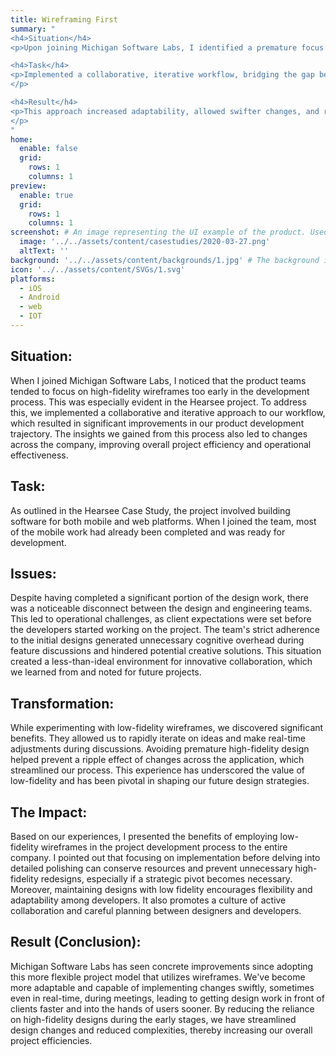 ```yaml
---
title: Wireframing First
summary: "
<h4>Situation</h4>
<p>Upon joining Michigan Software Labs, I identified a premature focus on high-fidelity wireframes obscuring effective development, particularly in the Hearsee project.</p>

<h4>Task</h4>
<p>Implemented a collaborative, iterative workflow, bridging the gap between design and engineering teams, reducing cognitive overhead, and fostering innovation.
</p>

<h4>Result</h4>  
<p>This approach increased adaptability, allowed swifter changes, and reduced complexities in design changes. Our project efficiency soared, illustrating the value of a flexible, low-fidelity early stage design process in improving project outcomes.
</p>
"
home:
  enable: false
  grid:
    rows: 1
    columns: 1
preview:
  enable: true
  grid:
    rows: 1
    columns: 1
screenshot: # An image representing the UI example of the product. Used in preview cards
  image: '../../assets/content/casestudies/2020-03-27.png'
  altText: ''
background: '../../assets/content/backgrounds/1.jpg' # The background image used for preview cards
icon: '../../assets/content/SVGs/1.svg'
platforms:
  - iOS
  - Android
  - web
  - IOT
---
```


## Situation:

When I joined Michigan Software Labs, I noticed that the product teams tended to focus on high-fidelity wireframes too early in the development process. This was especially evident in the Hearsee project. To address this, we implemented a collaborative and iterative approach to our workflow, which resulted in significant improvements in our product development trajectory. The insights we gained from this process also led to changes across the company, improving overall project efficiency and operational effectiveness.

## Task:

As outlined in the Hearsee Case Study, the project involved building software for both mobile and web platforms. When I joined the team, most of the mobile work had already been completed and was ready for development.

## Issues:

Despite having completed a significant portion of the design work, there was a noticeable disconnect between the design and engineering teams. This led to operational challenges, as client expectations were set before the developers started working on the project. The team's strict adherence to the initial designs generated unnecessary cognitive overhead during feature discussions and hindered potential creative solutions. This situation created a less-than-ideal environment for innovative collaboration, which we learned from and noted for future projects.

## Transformation:

While experimenting with low-fidelity wireframes, we discovered significant benefits. They allowed us to rapidly iterate on ideas and make real-time adjustments during discussions. Avoiding premature high-fidelity design helped prevent a ripple effect of changes across the application, which streamlined our process. This experience has underscored the value of low-fidelity and has been pivotal in shaping our future design strategies.

## The Impact:

Based on our experiences, I presented the benefits of employing low-fidelity wireframes in the project development process to the entire company. I pointed out that focusing on implementation before delving into detailed polishing can conserve resources and prevent unnecessary high-fidelity redesigns, especially if a strategic pivot becomes necessary. Moreover, maintaining designs with low fidelity encourages flexibility and adaptability among developers. It also promotes a culture of active collaboration and careful planning between designers and developers.

## Result (Conclusion):

Michigan Software Labs has seen concrete improvements since adopting this more flexible project model that utilizes wireframes. We've become more adaptable and capable of implementing changes swiftly, sometimes even in real-time, during meetings, leading to getting design work in front of clients faster and into the hands of users sooner. By reducing the reliance on high-fidelity designs during the early stages, we have streamlined design changes and reduced complexities, thereby increasing our overall project efficiencies.
